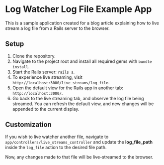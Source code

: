 # Log Watcher Log File Example App

This is a sample application created for a blog article explaining how to live stream a log file from a Rails server to the browser.

## Setup

1. Clone the repository.
2. Navigate to the project root and install all required gems with `bundle install`.
3. Start the Rails server: `rails s`.
4. To experience live streaming, visit `http://localhost:3000/live_streams/log_file`.
5. Open the default view for the Rails app in another tab: `http://localhost:3000/`.
6. Go back to the live streaming tab, and observe the log file being streamed. You can refresh the default view, and new changes will be appended to the current display.

## Customization

If you wish to live watcher another file, navigate to `app/controllers/live_streams_controller` and update the **log_file_path** inside the `log_file` action to the desired file path.

Now, any changes made to that file will be live-streamed to the browser.
